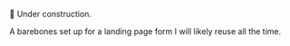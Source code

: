 🚧 Under construction. 

A barebones set up for a landing page form I will likely reuse all the time.
